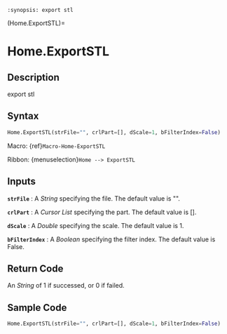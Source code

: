 ```{module} Home.ExportSTL()
:synopsis: export stl
```

(Home.ExportSTL)=

# Home.ExportSTL

## Description

export stl

## Syntax

```python
Home.ExportSTL(strFile="", crlPart=[], dScale=1, bFilterIndex=False)
```

Macro: {ref}`Macro-Home-ExportSTL`

Ribbon: {menuselection}`Home --> ExportSTL`

## Inputs

**`strFile`**
: A _String_ specifying the file. The default value is "".

**`crlPart`**
: A _Cursor List_ specifying the part. The default value is [].

**`dScale`**
: A _Double_ specifying the scale. The default value is 1.

**`bFilterIndex`**
: A _Boolean_ specifying the filter index. The default value is False.

## Return Code

An _String_ of 1 if successed, or 0 if failed.

## Sample Code

```python
Home.ExportSTL(strFile="", crlPart=[], dScale=1, bFilterIndex=False)
```
